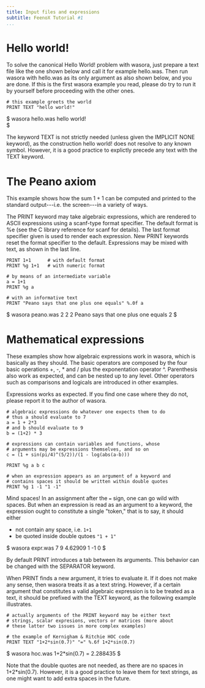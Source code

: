 ```yaml
---
title: Input files and expressions
subtitle: FeenoX Tutorial #1
...
```


# Hello world!

To solve the canonical Hello World! problem with wasora, just prepare a text file like the one shown below and call it for example hello.was. Then run wasora with hello.was as its only argument as also shown below, and you are done. If this is the first wasora example you read, please do try to run it by yourself before proceeding with the other ones.

```
# this example greets the world
PRINT TEXT "hello world!"
```

$ wasora hello.was
hello world!    
$ 

The keyword TEXT is not strictly needed (unless given the IMPLICIT NONE keyword), as the construction hello world! does not resolve to any known symbol. However, it is a good practice to explictly precede any text with the TEXT keyword.

# The Peano axiom

This example shows how the sum $1+1$ can be computed and printed to the standard output---i.e. the screen---in a variety of ways.

The PRINT keyword may take algebraic expressions, which are rendered to ASCII expressions using a scanf-type format specifier. The default format is %e (see the C library reference for scanf for details). The last format specifier given is used to render each expression. New PRINT keywords reset the format specifier to the default. Expressions may be mixed with text, as shown in the last line.


```
PRINT 1+1      # with default format
PRINT %g 1+1   # with numeric format

# by means of an intermediate variable
a = 1+1
PRINT %g a 

# with an informative text
PRINT "Peano says that one plus one equals" %.0f a
```

$ wasora peano.was
2
2
2
Peano says that one plus one equals 2
$ 

# Mathematical expressions

These examples show how algebraic expressions work in wasora, which is basically as they should. The basic operators are composed by the four basic operations +, -, * and / plus the exponentation operator ^. Parenthesis also work as expected, and can be nested up to any level. Other operators such as comparisons and logicals are introduced in other examples.


Expressions works as expected. If you find one case where they do not, please report it to the author of wasora.

```
# algebraic expressions do whatever one expects them to do
# thus a should evaluate to 7
a = 1 + 2*3
# and b should evaluate to 9
b = (1+2) * 3

# expressions can contain variables and functions, whose
# arguments may be expressions themselves, and so on
c = (1 + sin(pi/4)^(5/2))/(1 - log(abs(a-b)))

PRINT %g a b c

# when an expression appears as an argument of a keyword and
# contains spaces it should be written within double quotes
PRINT %g 1 -1 "1 -1"
```

Mind spaces! In an assignment after the `=` sign, one can go wild with spaces.
But when an expression is read as an argument to a keyword, the expression ought to constitute a single "token," that is to say, it should either

 * not contain any space, i.e. `1+1`
 * be quoted inside double qutoes `"1 + 1"`


$ wasora expr.was
7   9   4.62909
1   -1  0
$ 

By default PRINT introduces a tab between its arguments. This behavior can be changed with the SEPARATOR keyword.


When PRINT finds a new argument, it tries to evaluate it. If it does not make any sense, then wasora treats it as a text string. However, if a certain argument that constitutes a valid algebraic expression is to be treated as a text, it should be prefixed with the TEXT keyword, as the following example illustrates.

```
# actually arguments of the PRINT keyword may be either text
# strings, scalar expresions, vectors or matrices (more about
# these latter two issues in more complex examples)

# the example of Kernigham & Ritchie HOC code
PRINT TEXT "1+2*sin(0.7)" "=" %.6f 1+2*sin(0.7)
```

$ wasora hoc.was
1+2*sin(0.7)    =   2.288435
$ 

Note that the double quotes are not needed, as there are no spaces in 1+2*sin(0.7). However, it is a good practice to leave them for text strings, as one might want to add extra spaces in the future.


